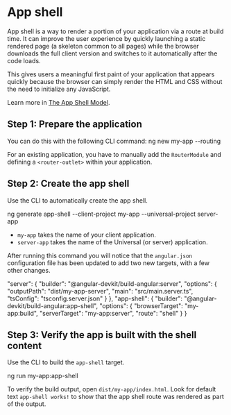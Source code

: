 # App shell

App shell is a way to render a portion of your application via a route at build time.
It can improve the user experience by quickly launching a static rendered page (a skeleton common to all pages) while the browser downloads the full client version and switches to it automatically after the code loads.

This gives users a meaningful first paint of your application that appears quickly because the browser can simply render the HTML and CSS without the need to initialize any JavaScript.

Learn more in [The App Shell Model](https://developers.google.com/web/fundamentals/architecture/app-shell).

## Step 1: Prepare the application

You can do this with the following CLI command:
<code-example language="bash">
ng new my-app --routing
</code-example>

For an existing application, you have to manually add the `RouterModule` and defining a `<router-outlet>` within your application.

## Step 2: Create the app shell

Use the CLI to automatically create the app shell.

<code-example language="bash">
ng generate app-shell --client-project my-app --universal-project server-app
</code-example>

* `my-app` takes the name of your client application.
* `server-app` takes the name of the Universal (or server) application.

After running this command you will notice that the `angular.json` configuration file has been updated to add two new targets, with a few other changes.

<code-example language="json">
"server": {
  "builder": "@angular-devkit/build-angular:server",
  "options": {
    "outputPath": "dist/my-app-server",
    "main": "src/main.server.ts",
    "tsConfig": "tsconfig.server.json"
  }
},
"app-shell": {
  "builder": "@angular-devkit/build-angular:app-shell",
  "options": {
    "browserTarget": "my-app:build",
    "serverTarget": "my-app:server",
    "route": "shell"
  }
}
</code-example>

## Step 3: Verify the app is built with the shell content

Use the CLI to build the `app-shell` target.

<code-example language="bash">
ng run my-app:app-shell
</code-example>

To verify the build output, open `dist/my-app/index.html`. Look for default text `app-shell works!` to show that the app shell route was rendered as part of the output.
